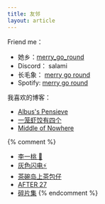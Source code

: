```yaml
---
title: 友邻
layout: article
---
```

Friend me：
- 她乡：[merry_go_round](https://womenoverseas.com/u/merry_go_round/summary)
- Discord： salami
- 长毛象： [merry go round](https://moresci.sale/@nerdsam)
- Spotify: [merry go round](https://open.spotify.com/user/lzdya7z12gu1rxwffixyq36ca)


我喜欢的博客：
- [Albus's Pensieve](https://pensieve.wangxindi.org/)
- [一笼虾饺有四个](https://fourxiajiao.github.io/)
- [Middle of Nowhere](https://notes.midofnowhere.link/)


{% comment %}
- [李一桃 🍑](https://yitaoli2023.github.io/yitaoli/)
- [灰色闪电⚡](https://writee.org/hui-se-shan-dian/)
- [茶碗岛上茶包仔](https://teabagteapot.github.io/)
- [AFTER 27](https://www.after27.me/)
- [碎片集](https://yijinyu.life/)
{% endcomment %}
